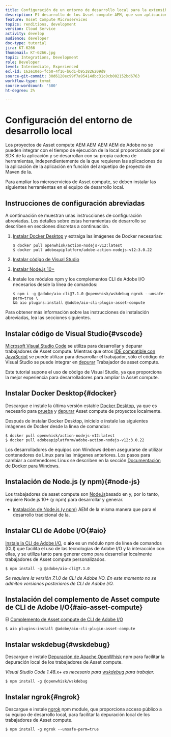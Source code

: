 ```yaml
---
title: Configuración de un entorno de desarrollo local para la extensibilidad de la Asset compute
description: El desarrollo de los Asset compute AEM, que son aplicaciones JavaScript de Node.js, requiere herramientas de desarrollo específicas que difieren del desarrollo tradicional de los programas, que van desde Node.js y varios módulos npm hasta Docker Desktop y Microsoft Visual Studio Code.
feature: Asset Compute Microservices
topics: renditions, development
version: Cloud Service
activity: develop
audience: developer
doc-type: tutorial
jira: KT-6266
thumbnail: KT-6266.jpg
topic: Integrations, Development
role: Developer
level: Intermediate, Experienced
exl-id: 162e10e5-fcb0-4f16-b6d1-b951826209d9
source-git-commit: 30d6120ec99f7a95414dbc31c0cb002152bd6763
workflow-type: tm+mt
source-wordcount: '500'
ht-degree: 2%

---
```


# Configuración del entorno de desarrollo local

Los proyectos de Asset compute AEM AEM AEM AEM de Adobe no se pueden integrar con el tiempo de ejecución de la local proporcionado por el SDK de la aplicación y se desarrollan con su propia cadena de herramientas, independientemente de la que requieren las aplicaciones de la aplicación de la aplicación en función del arquetipo de proyecto de Maven de la.

Para ampliar los microservicios de Asset compute, se deben instalar las siguientes herramientas en el equipo de desarrollo local.

## Instrucciones de configuración abreviadas

A continuación se muestran unas instrucciones de configuración abreviadas. Los detalles sobre estas herramientas de desarrollo se describen en secciones discretas a continuación.

1. [Instalar Docker Desktop](https://www.docker.com/products/docker-desktop) y extraiga las imágenes de Docker necesarias:

   ```
   $ docker pull openwhisk/action-nodejs-v12:latest
   $ docker pull adobeapiplatform/adobe-action-nodejs-v12:3.0.22
   ```

1. [Instalar código de Visual Studio](https://code.visualstudio.com/download)
1. [Instalar Node.js 10+](../../local-development-environment/development-tools.md#node-js)
1. Instale los módulos npm y los complementos CLI de Adobe I/O necesarios desde la línea de comandos:

   ```
   $ npm i -g @adobe/aio-cli@7.1.0 @openwhisk/wskdebug ngrok --unsafe-perm=true \
   && aio plugins:install @adobe/aio-cli-plugin-asset-compute
   ```

Para obtener más información sobre las instrucciones de instalación abreviadas, lea las secciones siguientes.

## Instalar código de Visual Studio{#vscode}

[Microsoft Visual Studio Code](https://code.visualstudio.com/download) se utiliza para desarrollar y depurar trabajadores de Asset compute. Mientras que otros [IDE compatible con JavaScript](../../local-development-environment/development-tools.md#set-up-the-development-ide) se puede utilizar para desarrollar el trabajador, sólo el código de Visual Studio se puede integrar en [depurar](../test-debug/debug.md) Trabajador de asset compute.

Este tutorial supone el uso de código de Visual Studio, ya que proporciona la mejor experiencia para desarrolladores para ampliar la Asset compute.

## Instalar Docker Desktop{#docker}

Descargue e instale la última versión estable [Docker Desktop](https://www.docker.com/products/docker-desktop), ya que es necesario para [prueba](../test-debug/test.md) y [depurar](../test-debug/debug.md) Asset compute de proyectos localmente.

Después de instalar Docker Desktop, inícielo e instale las siguientes imágenes de Docker desde la línea de comandos:

```
$ docker pull openwhisk/action-nodejs-v12:latest
$ docker pull adobeapiplatform/adobe-action-nodejs-v12:3.0.22
```

Los desarrolladores de equipos con Windows deben asegurarse de utilizar contenedores de Linux para las imágenes anteriores. Los pasos para cambiar a contenedores Linux se describen en la sección [Documentación de Docker para Windows](https://docs.docker.com/docker-for-windows/).

## Instalación de Node.js (y npm){#node-js}

Los trabajadores de asset compute son [Node.js](https://nodejs.org/)basado en y, por lo tanto, requiere Node.js 10+ (y npm) para desarrollar y generar.

+ [Instalación de Node.js (y npm)](../../local-development-environment/development-tools.md#node-js) AEM de la misma manera que para el desarrollo tradicional de la.

## Instalar CLI de Adobe I/O{#aio}

[Instale la CLI de Adobe I/O](../../local-development-environment/development-tools.md#aio-cli), o __aio__ es un módulo npm de línea de comandos (CLI) que facilita el uso de las tecnologías de Adobe I/O y la interacción con ellas, y se utiliza tanto para generar como para desarrollar localmente trabajadores de Asset compute personalizados.

```
$ npm install -g @adobe/aio-cli@7.1.0
```

_Se requiere la versión 7.1.0 de CLI de Adobe I/O. En este momento no se admiten versiones posteriores de CLI de Adobe I/O._


## Instalación del complemento de Asset compute de CLI de Adobe I/O{#aio-asset-compute}

El [Complemento de Asset compute de CLI de Adobe I/O](https://github.com/adobe/aio-cli-plugin-asset-compute)

```
$ aio plugins:install @adobe/aio-cli-plugin-asset-compute
```

## Instalar wskdebug{#wskdebug}

Descargue e instale [Depuración de Apache OpenWhisk](https://www.npmjs.com/package/@openwhisk/wskdebug) npm para facilitar la depuración local de los trabajadores de Asset compute.

_Visual Studio Code 1.48.x+ es necesario para [wskdebug](#wskdebug) para trabajar._

```
$ npm install -g @openwhisk/wskdebug
```

## Instalar ngrok{#ngrok}

Descargue e instale [ngrok](https://www.npmjs.com/package/ngrok) npm module, que proporciona acceso público a su equipo de desarrollo local, para facilitar la depuración local de los trabajadores de Asset compute.

```
$ npm install -g ngrok --unsafe-perm=true
```
